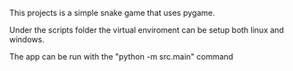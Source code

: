 This projects is a simple snake game that uses pygame.

Under the scripts folder the virtual enviroment can be setup both linux and windows.

The app can be run with the "python -m src.main" command
